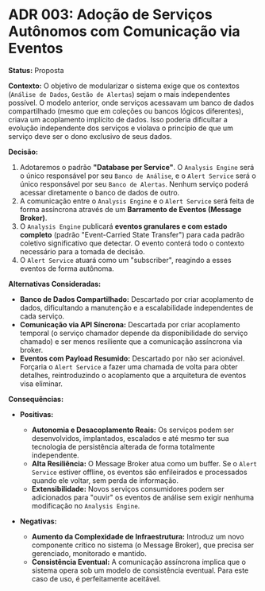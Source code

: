 # ADR 003: Adoção de Serviços Autônomos com Comunicação via Eventos

**Status:** Proposta

**Contexto:**
O objetivo de modularizar o sistema exige que os contextos (`Análise de Dados`, `Gestão de Alertas`) sejam o mais independentes possível. O modelo anterior, onde serviços acessavam um banco de dados compartilhado (mesmo que em coleções ou bancos lógicos diferentes), criava um acoplamento implícito de dados. Isso poderia dificultar a evolução independente dos serviços e violava o princípio de que um serviço deve ser o dono exclusivo de seus dados.

**Decisão:**
1.  Adotaremos o padrão **"Database per Service"**. O `Analysis Engine` será o único responsável por seu `Banco de Análise`, e o `Alert Service` será o único responsável por seu `Banco de Alertas`. Nenhum serviço poderá acessar diretamente o banco de dados de outro.
2.  A comunicação entre o `Analysis Engine` e o `Alert Service` será feita de forma assíncrona através de um **Barramento de Eventos (Message Broker)**.
3.  O `Analysis Engine` publicará **eventos granulares e com estado completo** (padrão "Event-Carried State Transfer") para cada padrão coletivo significativo que detectar. O evento conterá todo o contexto necessário para a tomada de decisão.
4.  O `Alert Service` atuará como um "subscriber", reagindo a esses eventos de forma autônoma.

**Alternativas Consideradas:**
* **Banco de Dados Compartilhado:** Descartado por criar acoplamento de dados, dificultando a manutenção e a escalabilidade independentes de cada serviço.
* **Comunicação via API Síncrona:** Descartada por criar acoplamento temporal (o serviço chamador depende da disponibilidade do serviço chamado) e ser menos resiliente que a comunicação assíncrona via broker.
* **Eventos com Payload Resumido:** Descartado por não ser acionável. Forçaria o `Alert Service` a fazer uma chamada de volta para obter detalhes, reintroduzindo o acoplamento que a arquitetura de eventos visa eliminar.

**Consequências:**
* **Positivas:**
    * **Autonomia e Desacoplamento Reais:** Os serviços podem ser desenvolvidos, implantados, escalados e até mesmo ter sua tecnologia de persistência alterada de forma totalmente independente.
    * **Alta Resiliência:** O Message Broker atua como um buffer. Se o `Alert Service` estiver offline, os eventos são enfileirados e processados quando ele voltar, sem perda de informação.
    * **Extensibilidade:** Novos serviços consumidores podem ser adicionados para "ouvir" os eventos de análise sem exigir nenhuma modificação no `Analysis Engine`.

* **Negativas:**
    * **Aumento da Complexidade de Infraestrutura:** Introduz um novo componente crítico no sistema (o Message Broker), que precisa ser gerenciado, monitorado e mantido.
    * **Consistência Eventual:** A comunicação assíncrona implica que o sistema opera sob um modelo de consistência eventual. Para este caso de uso, é perfeitamente aceitável.
